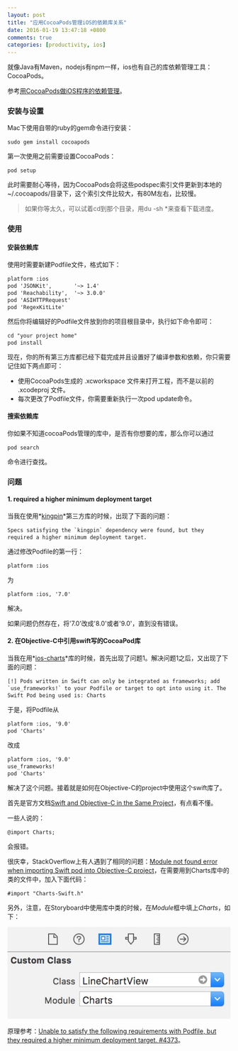 ```yaml
---
layout: post
title: "应用CocoaPods管理iOS的依赖库关系"
date: 2016-01-19 13:47:18 +0800
comments: true
categories: [productivity, ios]
---
```


就像Java有Maven，nodejs有npm一样，ios也有自己的库依赖管理工具：CocoaPods。

<!-- more -->
参考[用CocoaPods做iOS程序的依赖管理](http://www.cnblogs.com/iyuanxiaojun/p/4465850.html)。


### 安装与设置
Mac下使用自带的ruby的gem命令进行安装：

```
sudo gem install cocoapods
```

第一次使用之前需要设置CocoaPods：

```
pod setup
```

此时需要耐心等待，因为CocoaPods会将这些podspec索引文件更新到本地的 ~/.cocoapods/目录下，这个索引文件比较大，有80M左右，比较慢。

> 如果你等太久，可以试着cd到那个目录，用du -sh *来查看下载进度。

### 使用

#### 安装依赖库

使用时需要新建Podfile文件，格式如下：

```
platform :ios
pod 'JSONKit',       '~> 1.4'
pod 'Reachability',  '~> 3.0.0'
pod 'ASIHTTPRequest'
pod 'RegexKitLite'
```

然后你将编辑好的Podfile文件放到你的项目根目录中，执行如下命令即可：

```
cd "your project home"
pod install
```

现在，你的所有第三方库都已经下载完成并且设置好了编译参数和依赖，你只需要记住如下两点即可：

* 使用CocoaPods生成的 .xcworkspace 文件来打开工程，而不是以前的 .xcodeproj 文件。
* 每次更改了Podfile文件，你需要重新执行一次pod update命令。

#### 搜索依赖库

你如果不知道cocoaPods管理的库中，是否有你想要的库，那么你可以通过

```
pod search
```

命令进行查找。

### 问题

#### 1. required a higher minimum deployment target

当我在使用*[kingpin](https://github.com/itsbonczek/kingpin)*第三方库的时候，出现了下面的问题：

```
Specs satisfying the `kingpin` dependency were found, but they required a higher minimum deployment target.
```

通过修改Podfile的第一行：

```
platform :ios
```

为

```
platform :ios, '7.0'
```

解决。

如果问题仍然存在，将'7.0'改成'8.0'或者'9.0'，直到没有错误。

#### 2. 在Objective-C中引用swift写的CocoaPod库

当我在用*[ios-charts](https://github.com/danielgindi/ios-charts)*库的时候，首先出现了问题1。解决问题1之后，又出现了下面的问题：

```
[!] Pods written in Swift can only be integrated as frameworks; add `use_frameworks!` to your Podfile or target to opt into using it. The Swift Pod being used is: Charts
```

于是，将Podfile从

```
platform :ios, '9.0'
pod 'Charts'
```

改成

```
platform :ios, '9.0'
use_frameworks!
pod 'Charts'
```

解决了这个问题。接着就是如何在Objective-C的project中使用这个swift库了。

首先是官方文档[Swift and Objective-C in the Same Project](https://developer.apple.com/library/ios/documentation/Swift/Conceptual/BuildingCocoaApps/MixandMatch.html#//apple_ref/doc/uid/TP40014216-CH10-XID_77)，有点看不懂。

一些人说的：

```objc
@import Charts;
```

会报错。

很庆幸，StackOverflow上有人遇到了相同的问题：[Module not found error when importing Swift pod into Objective-C project](http://stackoverflow.com/questions/33931517/module-not-found-error-when-importing-swift-pod-into-objective-c-project)，在需要用到Charts库中的类的文件中，加入下面代码：

```objc
#import "Charts-Swift.h"
```

另外，注意，在Storyboard中使用库中类的时候，在*Module*框中填上*Charts*，如下：

![using_lib_class_in_storyboard](/images/using_lib_class_in_storyboard.jpg)

原理参考：[Unable to satisfy the following requirements with Podfile, but they required a higher minimum deployment target. #4373](https://github.com/CocoaPods/CocoaPods/issues/4373)。
